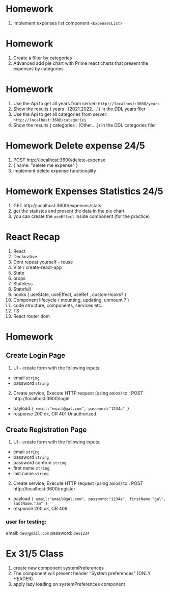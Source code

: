 # Homework

1. Implement expenses list component `<ExpensesList>`

# Homework

1. Create a filter by categories
2. Advanced add pie chart with Prime react charts that present the expenses by categories

# Homework

1. Use the Api to get all years from server: `http://localhost:3600/years`
2. Show the results ( years : [2021,2022....]) in the DDL years filer
3. Use the Api to get all categories from server: `http://localhost:3600/categories`
4. Show the results ( categories : [Other....]) in the DDL categories filer

# Homework Delete expense 24/5

1. POST http://localhost:3600/delete-expense
2. { name: "delete me expense" }
3. implement delete expense functionality

# Homework Expenses Statistics 24/5

1. GET http://localhost:3600/expenses/stats
2. get the statistcs and present the data in the pie chart
3. you can create the `useEffect` inside <Reports/> component (for the practice)

# React Recap

1. React
2. Declarative
3. Dont repeat yourself - reuse
4. Vite / create-react-app
5. State
6. props
7. Stateless
8. Statefull
9. hooks ( useState, useEffect, useRef , customHooks? )
10. Component lifecycle ( mounting, updating, unmount ? )
11. code structure, components, services etc..
12. TS
13. React router dom

# Homework

## Create Login Page

1. UI - create form with the following inputs:

- email `string`
- password `string`

2. Create service, Execute HTTP request (using axios) to : POST http://localhost:3600/login

- payload `{ email:"email@gal.com", password:"1234a" }`
- response 200 ok, OR 401 Unauthorized

## Create Registration Page

1. UI - create form with the following inputs:

- email `string`
- password `string`
- password confirm `string`
- first name `string`
- last name `string`

2. Create service, Execute HTTP request (using axios) to : POST http://localhost:3600/register

- payload `{ email:"email@gal.com", password:"1234a", firstName:"gal", lastName:"am" }`
- response 200 ok, OR 409

### user for testing:

email: `dev@gmail.com`
password: `dev1234`


# Ex 31/5 Class
1. create new component systemPreferences
2. The component will present header "System preferences" (ONLY HEADER)
3. apply lazy loading on systemPreferences component